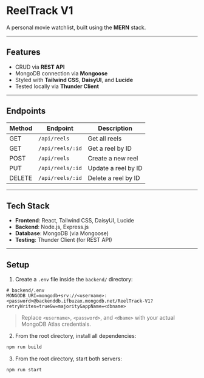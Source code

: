 # ReelTrack V1

A personal movie watchlist, built using the **MERN** stack.

---

## Features

- CRUD via **REST API**
- MongoDB connection via **Mongoose**
- Styled with **Tailwind CSS**, **DaisyUI**, and **Lucide**
- Tested locally via **Thunder Client**

---

## Endpoints

| Method | Endpoint           | Description           |
|--------|--------------------|-----------------------|
| GET    | `/api/reels`       | Get all reels         |
| GET    | `/api/reels/:id`   | Get a reel by ID      |
| POST   | `/api/reels`       | Create a new reel     |
| PUT    | `/api/reels/:id`   | Update a reel by ID   |
| DELETE | `/api/reels/:id`   | Delete a reel by ID   |

---

## Tech Stack

- **Frontend**: React, Tailwind CSS, DaisyUI, Lucide
- **Backend**: Node.js, Express.js
- **Database**: MongoDB (via Mongoose)
- **Testing**: Thunder Client (for REST API)

---

## Setup

1. Create a `.env` file inside the `backend/` directory:

```env
# backend/.env
MONGODB_URI=mongodb+srv://<username>:<password>@backenddb.ifbuzax.mongodb.net/ReelTrack-V1?retryWrites=true&w=majority&appName=<dbname>
```

> Replace `<username>`, `<password>`, and `<dbame>` with your actual MongoDB Atlas credentials.

2. From the root directory, install all dependencies:

```bash
npm run build
```

3. From the root directory, start both servers:

```bash
npm run start
```
